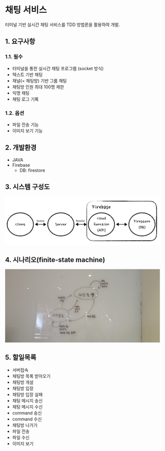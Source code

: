 # 채팅 서비스
터미널 기반 실시간 채팅 서비스를 TDD 방법론을 활용하여 개발.
## 1. 요구사항
### 1.1. 필수
- 터미널을 통한 실시간 채팅 프로그램 (socket 방식)
- 텍스트 기반 채팅
- 채널(= 채팅방) 기반 그룹 채팅
- 채팅방 인원 최대 100명 제한
- 익명 채팅
- 채팅 로그 기룍

### 1.2. 옵션
- 파일 전송 기능
- 이미지 보기 기능

## 2. 개발환경
- JAVA
- Firebase
  - DB: firestore

## 3. 시스템 구성도
![시스템 구성도](images/system-arch.png)

## 4. 시나리오(finite-state machine)
![채팅 시나리오](images/fsm.jpeg)

## 5. 할일목록
- 서버접속
- 채팅방 목록 받아오기
- 채팅방 개설
- 채팅방 입장
- 채팅방 입장 실패
- 채팅 메시지 송신
- 채팅 메시지 수신
- command 송신
- command 수신
- 채팅방 나가기
- 파일 전송
- 파일 수신
- 이미지 보기
